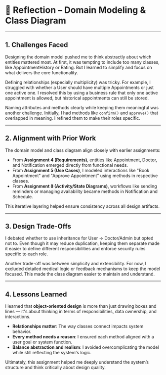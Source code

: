 # 📓 Reflection – Domain Modeling & Class Diagram

---

## 1. Challenges Faced

Designing the domain model pushed me to think abstractly about which entities mattered most. At first, it was tempting to include too many classes, like AppointmentHistory or Rating. But I learned to simplify and focus on what delivers the core functionality.

Defining relationships (especially multiplicity) was tricky. For example, I struggled with whether a User should have multiple Appointments or just one active one. I resolved this by using a business rule that only one active appointment is allowed, but historical appointments can still be stored.

Naming attributes and methods clearly while keeping them meaningful was another challenge. Initially, I had methods like `confirm()` and `approve()` that overlapped in meaning. I refined them to make their roles specific.

---

## 2. Alignment with Prior Work

The domain model and class diagram align closely with earlier assignments:

- From **Assignment 4 (Requirements)**, entities like Appointment, Doctor, and Notification emerged directly from functional needs.
- From **Assignment 5 (Use Cases)**, I modeled interactions like "Book Appointment" and "Approve Appointment" using methods in respective classes.
- From **Assignment 8 (Activity/State Diagrams)**, workflows like sending reminders or managing availability became methods in Notification and Schedule.
  
This iterative layering helped ensure consistency across all design artifacts.

---

## 3. Design Trade-Offs

I debated whether to use inheritance for User → Doctor/Admin but opted not to. Even though it may reduce duplication, keeping them separate made it easier to define different responsibilities and enforce security rules specific to each role.

Another trade-off was between simplicity and extensibility. For now, I excluded detailed medical logic or feedback mechanisms to keep the model focused. This made the class diagram easier to maintain and understand.

---

## 4. Lessons Learned

I learned that **object-oriented design** is more than just drawing boxes and lines — it's about thinking in terms of responsibilities, data ownership, and interactions.

- **Relationships matter**: The way classes connect impacts system behavior.
- **Every method needs a reason**: I ensured each method aligned with a user goal or system function.
- **Balance abstraction and realism**: I avoided overcomplicating the model while still reflecting the system's logic.

Ultimately, this assignment helped me deeply understand the system’s structure and think critically about design quality.
